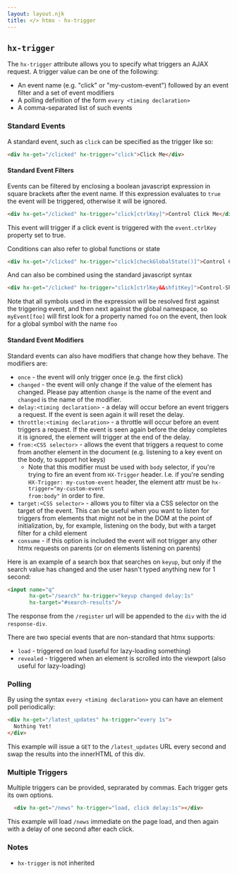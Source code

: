 ```yaml
---
layout: layout.njk
title: </> htmx - hx-trigger
---
```


## `hx-trigger`

The `hx-trigger` attribute allows you to specify what triggers an AJAX request.  A trigger
value can be one of the following:

* An event name (e.g. "click" or "my-custom-event") followed by an event filter and a set of event modifiers
* A polling definition of the form `every <timing declaration>`
* A comma-separated list of such events

### Standard Events

A standard event, such as `click` can be specified as the trigger like so:

```html
<div hx-get="/clicked" hx-trigger="click">Click Me</div>
```

#### Standard Event Filters

Events can be filtered by enclosing a boolean javascript expression in square brackets after the event name.  If
this expression evaluates to `true` the event will be triggered, otherwise it will be ignored.

```html
<div hx-get="/clicked" hx-trigger="click[ctrlKey]">Control Click Me</div>
```

This event will trigger if a click event is triggered with the `event.ctrlKey` property set to true.

Conditions can also refer to global functions or state

```html
<div hx-get="/clicked" hx-trigger="click[checkGlobalState()]">Control Click Me</div>
```

And can also be combined using the standard javascript syntax

```html
<div hx-get="/clicked" hx-trigger="click[ctrlKey&&shfitKey]">Control-Shift Click Me</div>
```

Note that all symbols used in the expression will be resolved first against the triggering event, and then next
against the global namespace, so `myEvent[foo]` will first look for a property named `foo` on the event, then look
for a global symbol with the name `foo`

#### Standard Event Modifiers

Standard events can also have modifiers that change how they behave.  The modifiers are:

* `once` - the event will only trigger once (e.g. the first click)
* `changed` - the event will only change if the value of the element has changed. Please pay attention `change` is the name of the event and `changed` is the name of the modifier.
* `delay:<timing declaration>` - a delay will occur before an event triggers a request.  If the event
is seen again it will reset the delay.
* `throttle:<timing declaration>` - a throttle will occur before an event triggers a request.  If the event
is seen again before the delay completes it is ignored, the element will trigger at the end of the delay.
* `from:<CSS selector>` - allows the event that triggers a request to come from another element in the document (e.g. listening to a key event on the body, to support hot keys)
  * Note that this modifier must be used with <code>body</code> selector, if you're trying to fire an event from <code>HX-Trigger</code> header. I.e. if you're sending <code>HX-Trigger: my-custom-event</code> header, the element attr must be <code>hx-trigger="my-custom-event from:body"</code> in order to fire.
* `target:<CSS selector>` - allows you to filter via a CSS selector on the target of the event.  This can be useful when you want to listen for
triggers from elements that might not be in the DOM at the point of initialization, by, for example, listening on the body, 
but with a target filter for a child element
* `consume` - if this option is included the event will not trigger any other htmx requests on parents (or on elements
  listening on parents)

Here is an example of a search box that searches on `keyup`, but only if the search value has changed
and the user hasn't typed anything new for 1 second:

```html
<input name="q" 
       hx-get="/search" hx-trigger="keyup changed delay:1s"
       hx-target="#search-results"/>
```

The response from the `/register` url will be appended to the `div` with the id `response-div`.

There are two special events that are non-standard that htmx supports:

* `load` - triggered on load (useful for lazy-loading something)
* `revealed` - triggered when an element is scrolled into the viewport (also useful for lazy-loading)

### Polling

By using the syntax `every <timing declaration>` you can have an element poll periodically:

```html
<div hx-get="/latest_updates" hx-trigger="every 1s">
  Nothing Yet!
</div>
```

This example will issue a `GET` to the `/latest_updates` URL every second and swap the results into
the innerHTML of this div.

### Multiple Triggers

Multiple triggers can be provided, seprarated by commas.  Each trigger gets its own options.
```html
  <div hx-get="/news" hx-trigger="load, click delay:1s"></div>
```
This example will load `/news` immediate on the page load, and then again with a delay of one second after each click.

### Notes

* `hx-trigger` is not inherited
